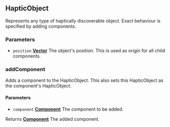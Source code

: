 <!-- Generated by documentation.js. Update this documentation by updating the source code. -->

## HapticObject

Represents any type of haptically discoverable object.
Exact behaviour is specified by adding components.

### Parameters

-   `position` **[Vector](vector.md)** The object's position.
    This is used as origin for all child components.

### addComponent

Adds a component to the HapticObject.
This also sets this HapticObject as the component's HapticObject.

#### Parameters

-   `component` **[Component](components\component.md)** The component to be added.

Returns **[Component](components\component.md)** The added component.
